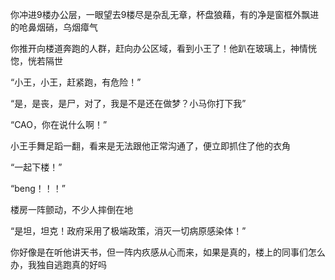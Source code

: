 你冲进9楼办公层，一眼望去9楼尽是杂乱无章，杯盘狼藉，有的净是窗框外飘进的呛鼻烟硝，乌烟瘴气

你推开向楼道奔跑的人群，赶向办公区域，看到小王了！他趴在玻璃上，神情恍惚，恍若隔世

“小王，小王，赶紧跑，有危险！”

“是，是丧，是尸，对了，我是不是还在做梦？小马你打下我”

“CAO，你在说什么啊！”

小王手舞足蹈一翻，看来是无法跟他正常沟通了，便立即抓住了他的衣角

“一起下楼！”

“beng！！！”

楼房一阵颤动，不少人摔倒在地

“是坦，坦克！政府采用了极端政策，消灭一切病原感染体！”

你好像是在听他讲天书，但一阵内疚感从心而来，如果是真的，楼上的同事们怎么办，我独自逃跑真的好吗

